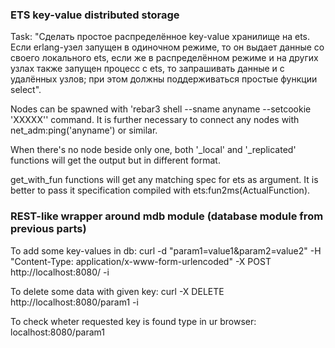 ### ETS key-value distributed storage

Task: "Сделать простое распределённое key-value хранилище на ets. Если erlang-узел запущен в одиночном режиме, то он выдает данные со своего локального ets, если же в распределённом режиме и на других узлах также запущен процесс с ets, то запрашивать данные и с удалённых узлов; при этом должны поддерживаться простые функции select".

Nodes can be spawned with 'rebar3 shell --sname anyname --setcookie 'XXXXX'' command. It is further necessary to connect any nodes with net_adm:ping('anyname') or similar. 

When there's no node beside only one, both '_local' and '_replicated' functions will get the output but in different format.

get_with_fun functions will get any matching spec for ets as argument. It is better to pass it specification compiled with ets:fun2ms(ActualFunction).

### REST-like wrapper around mdb module (database module from previous parts)

To add some key-values in db: curl -d "param1=value1&param2=value2" -H "Content-Type: application/x-www-form-urlencoded" -X POST http://localhost:8080/ -i

To delete some data with given key: curl -X DELETE http://localhost:8080/param1 -i

To check wheter requested key is found type in ur browser: localhost:8080/param1